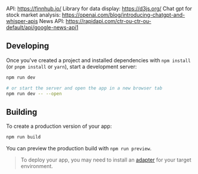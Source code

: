 API: https://finnhub.io/
Library for data display: https://d3js.org/
Chat gpt for stock market analysis: https://openai.com/blog/introducing-chatgpt-and-whisper-apis
News API: https://rapidapi.com/ctr-ou-ctr-ou-default/api/google-news-api1


## Developing

Once you've created a project and installed dependencies with `npm install` (or `pnpm install` or `yarn`), start a development server:

```bash
npm run dev

# or start the server and open the app in a new browser tab
npm run dev -- --open
```

## Building

To create a production version of your app:

```bash
npm run build
```

You can preview the production build with `npm run preview`.

> To deploy your app, you may need to install an [adapter](https://kit.svelte.dev/docs/adapters) for your target environment.
